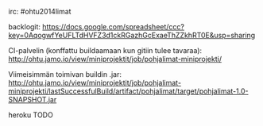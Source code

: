 irc: #ohtu2014limat

backlogit:
https://docs.google.com/spreadsheet/ccc?key=0AqogwfYeUFLTdHVFZ3d1ckRGazhGcExaeThZZkhRT0E&usp=sharing

CI-palvelin (konffattu buildaamaan kun gitiin tulee tavaraa): http://ohtu.jamo.io/view/miniprojektit/job/pohjalimat-miniprojekti/

Viimeisimmän toimivan buildin .jar:
http://ohtu.jamo.io/view/miniprojektit/job/pohjalimat-miniprojekti/lastSuccessfulBuild/artifact/pohjalimat/target/pohjalimat-1.0-SNAPSHOT.jar

heroku TODO
